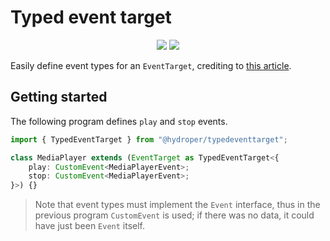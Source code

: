 # Typed event target

<p align="center">
  <a href="https://jsr.io/@hydroper/typedeventtarget"><img src="https://img.shields.io/jsr/v/@hydroper/typedeventtarget"></a>
  <a href="https://jsr.io/@hydroper/typedeventtarget/doc"><img src="https://img.shields.io/badge/API%20Documentation-gray"></a>
</p>

Easily define event types for an `EventTarget`, crediting to [this article](https://dev.to/marcogrcr/type-safe-eventtarget-subclasses-in-typescript-1nkf).

## Getting started

The following program defines `play` and `stop` events.

```ts
import { TypedEventTarget } from "@hydroper/typedeventtarget";

class MediaPlayer extends (EventTarget as TypedEventTarget<{
    play: CustomEvent<MediaPlayerEvent>;
    stop: CustomEvent<MediaPlayerEvent>;
}>) {}
```

> Note that event types must implement the `Event` interface, thus in the previous program `CustomEvent` is used; if there was no data, it could have just been `Event` itself.